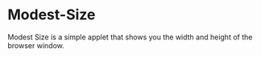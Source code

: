Modest-Size
===========

Modest Size is a simple applet that shows you the width and height of the browser window.
